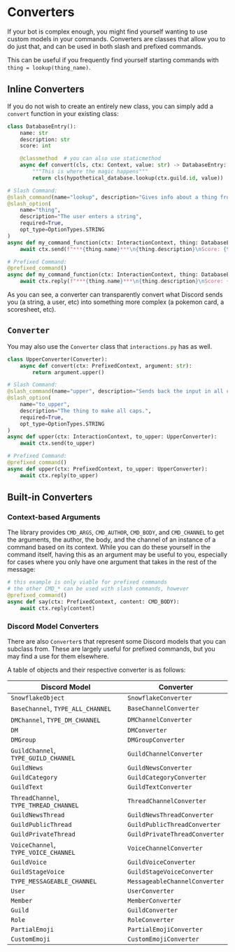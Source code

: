 # Converters

If your bot is complex enough, you might find yourself wanting to use custom models in your commands. Converters are classes that allow you to do just that, and can be used in both slash and prefixed commands.

This can be useful if you frequently find yourself starting commands with `thing = lookup(thing_name)`.

## Inline Converters

If you do not wish to create an entirely new class, you can simply add a `convert` function in your existing class:

```python
class DatabaseEntry():
    name: str
    description: str
    score: int

    @classmethod  # you can also use staticmethod
    async def convert(cls, ctx: Context, value: str) -> DatabaseEntry:
        """This is where the magic happens"""
        return cls(hypothetical_database.lookup(ctx.guild.id, value))

# Slash Command:
@slash_command(name="lookup", description="Gives info about a thing from the db")
@slash_option(
    name="thing",
    description="The user enters a string",
    required=True,
    opt_type=OptionTypes.STRING
)
async def my_command_function(ctx: InteractionContext, thing: DatabaseEntry):
    await ctx.send(f"***{thing.name}***\n{thing.description}\nScore: {thing.score}/10")

# Prefixed Command:
@prefixed_command()
async def my_command_function(ctx: InteractionContext, thing: DatabaseEntry):
    await ctx.reply(f"***{thing.name}***\n{thing.description}\nScore: {thing.score}/10")
```

As you can see, a converter can transparently convert what Discord sends you (a string, a user, etc) into something more complex (a pokemon card, a scoresheet, etc).

## `Converter`

You may also use the `Converter` class that `interactions.py` has as well.

```python
class UpperConverter(Converter):
    async def convert(ctx: PrefixedContext, argument: str):
        return argument.upper()

# Slash Command:
@slash_command(name="upper", description="Sends back the input in all caps.")
@slash_option(
    name="to_upper",
    description="The thing to make all caps.",
    required=True,
    opt_type=OptionTypes.STRING
)
async def upper(ctx: InteractionContext, to_upper: UpperConverter):
    await ctx.send(to_upper)

# Prefixed Command:
@prefixed_command()
async def upper(ctx: PrefixedContext, to_upper: UpperConverter):
    await ctx.reply(to_upper)
```

## Built-in Converters

### Context-based Arguments

The library provides `CMD_ARGS`, `CMD_AUTHOR`, `CMD_BODY`, and `CMD_CHANNEL` to get the arguments, the author, the body, and the channel of an instance of a command based on its context. While you can do these yourself in the command itself, having this as an argument may be useful to you, especially for cases where you only have one argument that takes in the rest of the message:

```python
# this example is only viable for prefixed commands
# the other CMD_* can be used with slash commands, however
@prefixed_command()
async def say(ctx: PrefixedContext, content: CMD_BODY):
    await ctx.reply(content)
```

### Discord Model Converters

There are also `Converter`s that represent some Discord models that you can subclass from. These are largely useful for prefixed commands, but you may find a use for them elsewhere.

A table of objects and their respective converter is as follows:

| Discord Model                          | Converter                     |
|----------------------------------------|-------------------------------|
| `SnowflakeObject`                      | `SnowflakeConverter`          |
| `BaseChannel`, `TYPE_ALL_CHANNEL`      | `BaseChannelConverter`        |
| `DMChannel`, `TYPE_DM_CHANNEL`         | `DMChannelConverter`          |
| `DM`                                   | `DMConverter`                 |
| `DMGroup`                              | `DMGroupConverter`            |
| `GuildChannel`, `TYPE_GUILD_CHANNEL`   | `GuildChannelConverter`       |
| `GuildNews`                            | `GuildNewsConverter`          |
| `GuildCategory`                        | `GuildCategoryConverter`      |
| `GuildText`                            | `GuildTextConverter`          |
| `ThreadChannel`, `TYPE_THREAD_CHANNEL` | `ThreadChannelConverter`      |
| `GuildNewsThread`                      | `GuildNewsThreadConverter`    |
| `GuildPublicThread`                    | `GuildPublicThreadConverter`  |
| `GuildPrivateThread`                   | `GuildPrivateThreadConverter` |
| `VoiceChannel`, `TYPE_VOICE_CHANNEL`   | `VoiceChannelConverter`       |
| `GuildVoice`                           | `GuildVoiceConverter`         |
| `GuildStageVoice`                      | `GuildStageVoiceConverter`    |
| `TYPE_MESSAGEABLE_CHANNEL`             | `MessageableChannelConverter` |
| `User`                                 | `UserConverter`               |
| `Member`                               | `MemberConverter`             |
| `Guild`                                | `GuildConverter`              |
| `Role`                                 | `RoleConverter`               |
| `PartialEmoji`                         | `PartialEmojiConverter`       |
| `CustomEmoji`                          | `CustomEmojiConverter`        |
